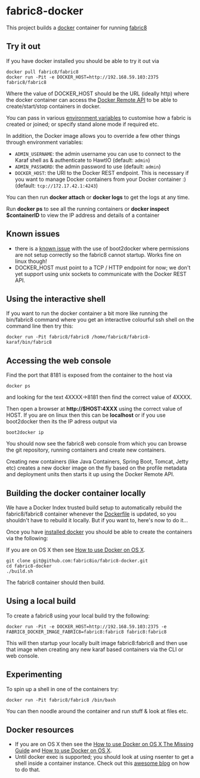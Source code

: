 fabric8-docker
==============

This project builds a [docker](http://docker.io/) container for running [fabric8](http://fabric8.io/)

Try it out
----------

If you have docker installed you should be able to try it out via

    docker pull fabric8/fabric8
    docker run -Pit -e DOCKER_HOST=http://192.168.59.103:2375 fabric8/fabric8

Where the value of DOCKER_HOST should be the URL (ideally http) where the docker container can access the [Docker Remote API](https://docs.docker.com/reference/api/docker_remote_api/) to be able to create/start/stop containers in docker.

You can pass in various [environment variables](http://fabric8.io/gitbook/environmentVariables.html) to customise how a fabric is created or joined; or specify stand alone mode if required etc.

In addition, the Docker image allows you to override a few other things through environment variables:

* `ADMIN_USERNAME`: the admin username you can use to connect to the Karaf shell as & authenticate to HawtIO (default: `admin`)
* `ADMIN_PASSWORD`: the admin password to use (default: `admin`)
* `DOCKER_HOST`: the URI to the Docker REST endpoint. This is necessary if you want to manage Docker containers from your Docker container :) (default: `tcp://172.17.42.1:4243`)

You can then run **docker attach** or **docker logs** to get the logs at any time.

Run  **docker ps** to see all the running containers or **docker inspect $containerID** to view the IP address and details of a container


Known issues
------------

* there is a [known issue](https://github.com/boot2docker/boot2docker/issues/527) with the use of boot2docker where permissions are not setup correctly so the fabric8 cannot startup. Works fine on linux though!
* DOCKER_HOST must point to a TCP / HTTP endpoint for now; we don't yet support using unix sockets to communicate with the Docker REST API.

Using the interactive shell
---------------------------

If you want to run the docker container a bit more like running the bin/fabric8 command where you get an interactive colourful ssh shell on the command line then try this:

    docker run -Pit fabric8/fabric8 /home/fabric8/fabric8-karaf/bin/fabric8

Accessing the web console
-------------------------

Find the port that 8181 is exposed from the container to the host via 

    docker ps
    
and looking for the text 4XXXX->8181 then find the correct value of 4XXXX. 

Then open a browser at **http://$HOST:4XXX** using the correct value of HOST. If you are on linux then this can be **localhost** or if you use boot2docker then its the IP adress output via

    boot2docker ip
     
You should now see the fabric8 web console from which you can browse the git repository, running containers and create new containers.

Creating new containers (like Java Containers, Spring Boot, Tomcat, Jetty etc) creates a new docker image on the fly based on the profile metadata and deployment units then starts it up using the Docker Remote API.


Building the docker container locally
-------------------------------------

We have a Docker Index trusted build setup to automatically rebuild the fabric8/fabric8 container whenever the [Dockerfile](https://github.com/fabric8io/fabric8-docker/blob/master/Dockerfile) is updated, so you shouldn't have to rebuild it locally. But if you want to, here's now to do it...

Once you have [installed docker](https://www.docker.io/gettingstarted/#h_installation) you should be able to create the containers via the following:

If you are on OS X then see [How to use Docker on OS X](DockerOnOSX.md).

    git clone git@github.com:fabric8io/fabric8-docker.git
    cd fabric8-docker
    ./build.sh

The fabric8 container should then build.

Using a local build
-------------------

To create a fabric8 using your local build try the following:

    docker run -Pit -e DOCKER_HOST=http://192.168.59.103:2375 -e FABRIC8_DOCKER_IMAGE_FABRIC8=fabric8:fabric8 fabric8:fabric8

This will then startup your locally built image fabric8:fabric8 and then use that image when creating any new karaf based containers via the CLI or web console.

Experimenting
-------------

To spin up a shell in one of the containers try:

    docker run -Pit fabric8/fabric8 /bin/bash

You can then noodle around the container and run stuff & look at files etc.


Docker resources
----------------

* If you are on OS X then see the [How to use Docker on OS X The Missing Guide](http://viget.com/extend/how-to-use-docker-on-os-x-the-missing-guide) and [How to use Docker on OS X](DockerOnOSX.md).
* Until docker exec is supported; you should look at using nsenter to get a shell inside a container instance. Check out this [awesome blog](http://ro14nd.de/NSEnter-with-Boot2Docker/) on how to do that.

